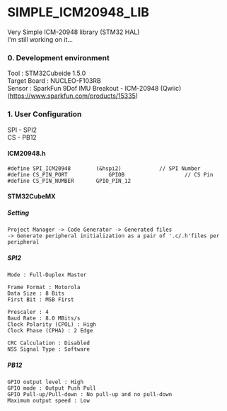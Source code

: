 # SIMPLE_ICM20948_LIB
Very Simple ICM-20948 library (STM32 HAL)  
I'm still working on it...

### 0. Development environment
Tool : STM32Cubeide 1.5.0  
Target Board : NUCLEO-F103RB  
Sensor : SparkFun 9Dof IMU Breakout - ICM-20948 (Qwiic) (https://www.sparkfun.com/products/15335)

### 1. User Configuration  
SPI - SPI2  
CS  - PB12  
#### ICM20948.h
```
#define SPI_ICM20948 		(&hspi2)	  	  	// SPI Number
#define CS_PIN_PORT             GPIOB			      	// CS Pin
#define CS_PIN_NUMBER		GPIO_PIN_12
```  
#### STM32CubeMX  
##### Setting  
```
Project Manager -> Code Generator -> Generated files 
-> Generate peripheral initialization as a pair of '.c/.h'files per peripheral
``` 
##### SPI2
```
Mode : Full-Duplex Master  

Frame Format : Motorola  
Data Size : 8 Bits  
First Bit : MSB First  

Prescaler : 4
Baud Rate : 8.0 MBits/s
Clock Polarity (CPOL) : High
Clock Phase (CPHA) : 2 Edge  

CRC Calculation : Disabled
NSS Signal Type : Software
``` 
##### PB12
```
GPIO output level : High
GPIO mode : Output Push Pull
GPIO Pull-up/Pull-down : No pull-up and no pull-down
Maximum output speed : Low
``` 
